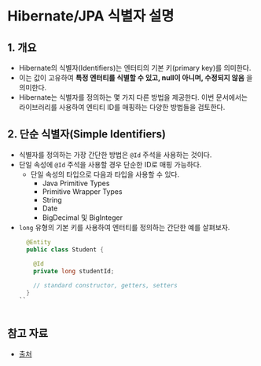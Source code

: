 # Hibernate/JPA 식별자 설명

## 1. 개요
* Hibernate의 식별자(Identifiers)는 엔터티의 기본 키(primary key)를 의미한다. 
* 이는 값이 고유하여 **특정 엔터티를 식별할 수 있고, null이 아니며, 수정되지 않음** 을 의미한다.
* Hibernate는 식별자를 정의하는 몇 가지 다른 방법을 제공한다. 이번 문서에서는 라이브러리를 사용하여 엔티티 ID를 매핑하는 다양한 방법들을 검토한다.


## 2. 단순 식별자(Simple Identifiers)
* 식별자를 정의하는 가장 간단한 방법은 `@Id` 주석을 사용하는 것이다.
* 단일 속성에 `@Id` 주석을 사용할 경우 단순한 ID로 매핑 가능하다.
  * 단일 속성의 타입으로 다음과 타입을 사용할 수 있다.
    * Java Primitive Types
    * Primitive Wrapper Types 
    * String
    * Date
    * BigDecimal 및 BigInteger
* `long` 유형의 기본 키를 사용하여 엔터티를 정의하는 간단한 예를 살펴보자.
    ```java
      @Entity
      public class Student {
        
        @Id
        private long studentId;
  
        // standard constructor, getters, setters
      } 
    ``



## 참고 자료
* [출처](https://www.baeldung.com/hibernate-identifiers)
